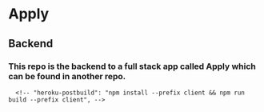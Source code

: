 # Apply
## Backend 

### This repo is the backend to a full stack app called Apply which can be found in another repo.


      <!-- "heroku-postbuild": "npm install --prefix client && npm run build --prefix client", -->
